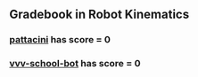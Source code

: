 ## Gradebook in Robot Kinematics

### [**pattacini**](https://github.com/pattacini) has score = **0**



### [**vvv-school-bot**](https://github.com/vvv-school-bot) has score = **0**


